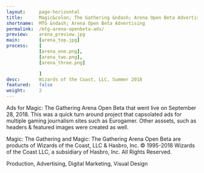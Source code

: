 ```yaml
---
layout:     page-horizontal
title:      Magic&colon; The Gathering &ndash; Arena Open Beta Advertising
shortname:  MTG &ndash; Arena Open Beta Advertising
permalink:  /mtg-arena-openbeta-ads/
preview:    arena_preview.jpg
main:       [arena_top.jpg]
process:    [
            [arena_one.png],
            [arena_two.png],
            [arena_three.png]

            ]
desc:       Wizards of the Coast, LLC, Summer 2018
featured:   false
weight:     2
---
```


Ads for Magic: The Gathering Arena Open Beta that went live on September 28, 2018. This was a quick turn around project that capsolated ads for multiple gaming journalism sites such as Eurogamer. Other asssets, such as headers & featured images were created as well.

Magic: The Gathering and Magic: The Gathering Arena Open Beta are products of Wizards of the Coast, LLC & Hasbro, Inc.
© 1995-2018 Wizards of the Coast LLC, a subsidiary of Hasbro, Inc. All Rights Reserved.

Production, Advertising, Digital Marketing, Visual Design
